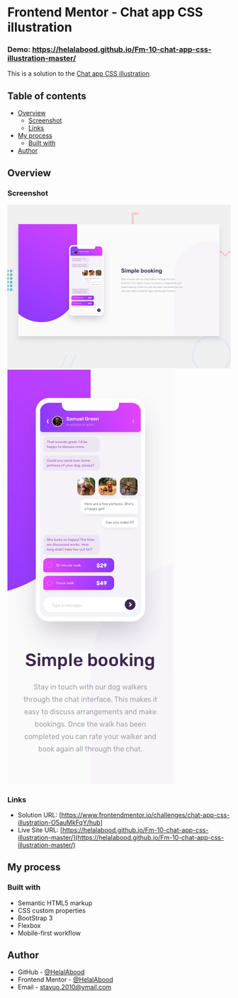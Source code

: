 # Frontend Mentor - Chat app CSS illustration

### Demo: https://helalabood.github.io/Fm-10-chat-app-css-illustration-master/



This is a solution to the [Chat app CSS illustration](https://www.frontendmentor.io/challenges/chat-app-css-illustration-O5auMkFqY/hub).

## Table of contents

- [Overview](#overview)
  - [Screenshot](#screenshot)
  - [Links](#links)
- [My process](#my-process)
  - [Built with](#built-with)
- [Author](#author)

## Overview

### Screenshot

![Desktop](./screenshot.jpg)
![Mobile](./mobile-design.jpg)


### Links

- Solution URL: [https://www.frontendmentor.io/challenges/chat-app-css-illustration-O5auMkFqY/hub]
- Live Site URL: [https://helalabood.github.io/Fm-10-chat-app-css-illustration-master/](https://helalabood.github.io/Fm-10-chat-app-css-illustration-master/)

## My process

### Built with

- Semantic HTML5 markup
- CSS custom properties
- BootStrap 3
- Flexbox
- Mobile-first workflow

## Author

- GitHub - [@HelalAbood](https://github.com/HelalAbood)
- Frontend Mentor - [@HelalAbood](https://www.frontendmentor.io/profile/HelalAbood)
- Email - stavuo.2010@ymail.com